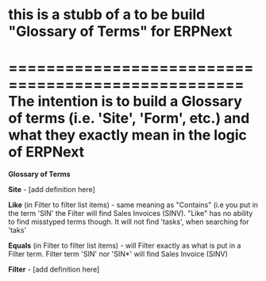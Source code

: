 # this is a stubb of a to be build "Glossary of Terms" for ERPNext #
===================================================
The intention is to build a Glossary of terms (i.e. 'Site', 'Form', etc.) and what they exactly mean in the logic of ERPNext
===================================================
**Glossary of Terms**

**Site** - [add definition here]

**Like** (in Filter to filter list items) - same meaning as "Contains" (i.e you put in the term 'SIN' the Filter will find Sales Invoices (SINV). "Like" has no ability to find misstyped terms though. It will not find 'tasks', when searching for 'taks'

**Equals** (in Filter to filter list items) - will Filter exactly as what is put in a Filter term. Filter term 'SIN' nor 'SIN*' will find Sales Invoice (SINV)

**Filter** - [add definition here]
